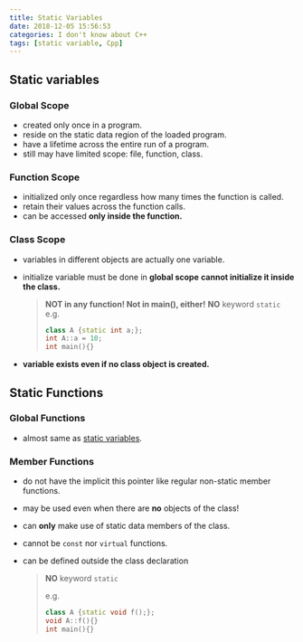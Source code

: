 ```yaml
---
title: Static Variables
date: 2018-12-05 15:56:53
categories: I don't know about C++
tags: [static variable, Cpp]
---
```

## Static variables

### Global Scope

- created only once in a program.
- reside on the static data region of the loaded program.
- have a lifetime across the entire run of a program.
- still may have limited scope: file, function, class.

### Function Scope

- initialized only once regardless how many times the function is called.
- retain their values across the function calls.
- can be accessed **only inside the function.**

### Class Scope

- variables in different objects are actually one variable.

- initialize variable must be done in **global scope**
  **cannot initialize it inside the class.**

  > **NOT in any function! Not in main(), either!**
  > **NO** keyword `static`
  > e.g.
  >
  > ```cpp
  > class A {static int a;};
  > int A::a = 10;
  > int main(){}
  > ```

- **variable exists even if no class object is created.**

## Static Functions

### Global Functions

- almost same as [static variables](#global-scope).

###  Member Functions

- do not have the implicit this pointer like regular non-static member functions.

- may be used even when there are **no** objects of the class!

- can **only** make use of static data members of the class.

- cannot be `const` nor `virtual` functions.

- can be defined outside the class declaration

  > **NO** keyword `static`
  >
  > e.g.
  >
  > ```cpp
  > class A {static void f();};
  > void A::f(){}
  > int main(){}
  > ```
  >
  >